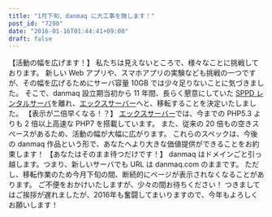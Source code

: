 ```yaml
---
title: "1月下旬、danmaq に大工事を施します！"
post_id: "7290"
date: "2016-01-16T01:44:41+09:00"
draft: false
---
```



【活動の幅を広げます！】 私たちは見えないところで、様々なことに挑戦しております。 新しい Web アプリや、スマホアプリの実験なども挑戦の一つですが、その幅を広げるためにサーバ容量 10GB では少々足りないことに気づきました。 そこで、danmaq 設立期当初から 11 年間、長らく懇意にしていた [SPPD レンタルサーバ](http://ck.jp.ap.valuecommerce.com/servlet/referral?sid=3208894&pid=884046201)を離れ、[エックスサーバー](http://px.a8.net/svt/ejp?a8mat=2NBUD6+FTRUPE+CO4+TVYKI)へと、移転することを決定いたしました。  【表示が二倍早くなる！？】 [エックスサーバー](http://px.a8.net/svt/ejp?a8mat=2NBUD6+FTRUPE+CO4+TVYKI)では、今までの PHP5.3 よりも 2 倍以上高速な PHP7 を搭載しています。 また、従来の 20 倍もの空きスペースがあるため、活動の幅が大幅に広がります。 これらのスペックは、今後の danmaq 作品という形で、あなたへより大きな価値提供ができることをお約束します！  【あなたはそのまま待つだけです！】 danmaq はドメインごと引っ越します。つまり、新しいサーバでも URL は danmaq.com のままです。 ただし、移転作業のため今月下旬の間、断続的にページが表示されなくなることがあります。 ご不便をおかけいたしますが、少々の間お待ちください！ つきましてはご挨拶が遅れましたが、2016年も奮闘してまいりますので、今年もよろしくお願いします！
